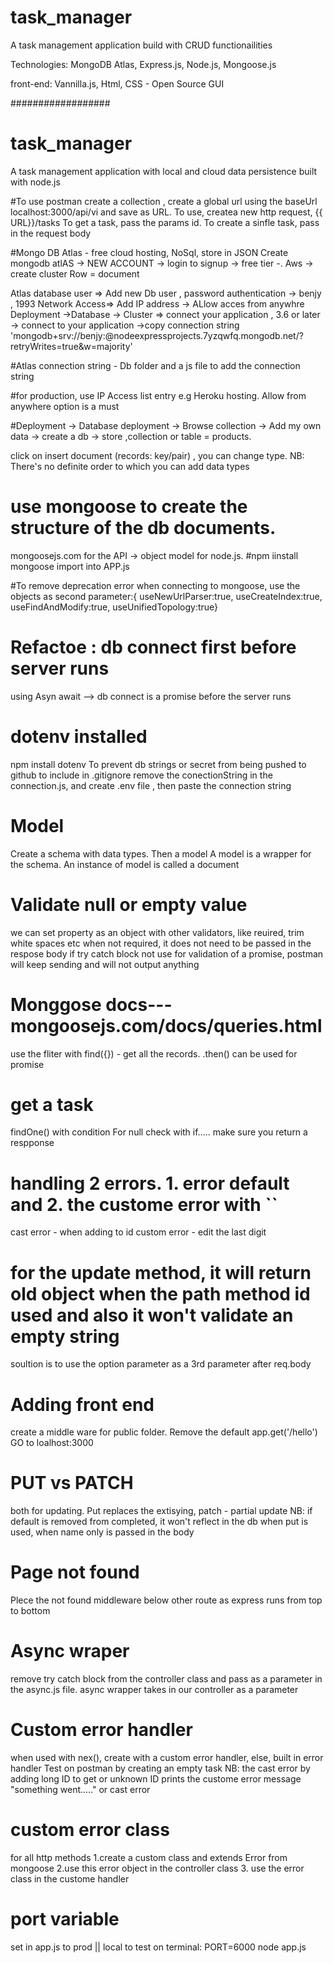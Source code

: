 # task_manager
A task management application build with CRUD functionailities

Technologies: MongoDB Atlas, Express.js, Node.js, Mongoose.js

front-end: Vannilla.js, Html, CSS - Open Source GUI

##################
# task_manager
A task management application with local and cloud data persistence built with node.js

#To use postman
create a collection , create a global url using the baseUrl localhost:3000/api/vi and save as URL. To use, createa new http request, {{ URL}}/tasks
To get a task, pass the params id. 
To create a sinfle task, pass in the request body

#Mongo DB
Atlas - free cloud hosting, NoSql, store in JSON
Create mongodb atlAS ->  NEW ACCOUNT -> login  to signup -> free tier -. Aws -> create cluster
Row = document

Atlas database user => Add new Db user , password authentication -> benjy , 1993
Network Access=> Add IP address -> ALlow acces from anywhre
Deployment ->Database -> Cluster => connect your application , 3.6 or later -> connect to your application ->copy connection string 
'mongodb+srv://benjy:<password>@nodeexpressprojects.7yzqwfq.mongodb.net/?retryWrites=true&w=majority'

#Atlas connection string - Db folder and a js file to add the connection string

#for production, use IP Access list entry e.g Heroku hosting. Allow from anywhere option is a must

#Deployment -> Database deployment -> Browse collection ->  Add my own data -> create a db  -> store ,collection or table = products.

click on insert document (records: key/pair) , you can change type. NB: There's no definite order to which you can add data types

# use  mongoose to create the structure of the db documents.
mongoosejs.com for the API -> object model for node.js. 
#npm iinstall mongoose
import into APP.js

 #To remove deprecation error when connecting to mongoose, use the objects as second parameter:{
    useNewUrlParser:true,
    useCreateIndex:true,
    useFindAndModify:true,
    useUnifiedTopology:true}

# Refactoe : db connect first before server runs
using Asyn await --> db connect is a promise before the server runs

# dotenv installed 
npm install dotenv
To prevent db strings or secret from being pushed to github
to include in .gitignore
remove the conectionString in the connection.js, and create .env file , then paste the connection string

# Model
Create a schema with data types. Then a model
A model is a wrapper for the schema. An instance of model is called a document

# Validate null or empty value
we can set property as an object with other validators, like reuired, trim white spaces etc
when not required, it does not need to be passed in the respose body
if try catch block not use for validation of a promise, postman will keep sending and will not output anything

# Monggose docs--- mongoosejs.com/docs/queries.html
use the fliter with find({}) - get all the records.
.then() can be used for promise

# get a task
findOne() with condition
For null check with if..... make sure you return a respponse
# handling 2 errors. 1. error default and 2. the custome error with ``
cast error - when adding to id
custom error - edit the last digit

# for the update method, it will return old object when the path method id used and also it won't validate an empty string

soultion is to use the option parameter as a 3rd parameter after req.body

# Adding front end
create a middle ware for public folder. Remove the default app.get('/hello')
GO to loalhost:3000

# PUT vs PATCH
both for updating. Put replaces the extisying, patch - partial update
NB: if default is removed from completed, it won't reflect in the db when put is used, when name only is passed in the body

# Page not found
Plece the not found middleware below other route as express runs from top to bottom

# Async wraper
remove try catch block from the controller class and pass as a parameter in the async.js file. async wrapper takes in our controller as a parameter

# Custom error handler
when used with nex(), create with a custom error handler, else, built in error handler
Test on postman by creating an empty task
NB: the cast error by adding long ID to get or unknown ID prints the custome
error message "something went....." or cast error

# custom error class
for all http methods
1.create a custom class and extends Error from mongoose
2.use this error object in the controller class
3. use the error class in the custome handler

# port variable
set in app.js to prod || local 
to test on terminal: PORT=6000 node app.js
